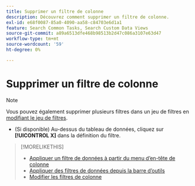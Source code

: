 ```yaml
---
title: Supprimer un filtre de colonne
description: Découvrez comment supprimer un filtre de colonne.
exl-id: e68f0087-85a0-4090-aa58-c84703e6d1a1
feature: Search Common Tasks, Search Custom Data Views
source-git-commit: a89a6513dfe468b98513b2d47c086a3107e63d47
workflow-type: tm+mt
source-wordcount: '59'
ht-degree: 0%

---
```


# Supprimer un filtre de colonne

>[!NOTE]
>
>Vous pouvez également supprimer plusieurs filtres dans un jeu de filtres en [modifiant le jeu de filtres](/help/search-social-commerce/common-tasks/data-views/ad-hoc-settings/column-filter-edit.md).

* (Si disponible) Au-dessus du tableau de données, cliquez sur **[!UICONTROL X]** dans la définition du filtre.

>[!MORELIKETHIS]
>
>* [Appliquer un filtre de données à partir du menu d’en-tête de colonne](/help/search-social-commerce/common-tasks/data-views/ad-hoc-settings/column-filter-apply-from-column-heading.md)
>* [Appliquer des filtres de données depuis la barre d’outils](/help/search-social-commerce/common-tasks/data-views/ad-hoc-settings/column-filter-apply-from-toolbar.md)
>* [Modifier les filtres de colonne](/help/search-social-commerce/common-tasks/data-views/ad-hoc-settings/column-filter-edit.md)
